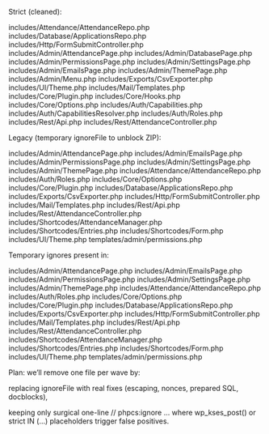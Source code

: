 Strict (cleaned):

includes/Attendance/AttendanceRepo.php
includes/Database/ApplicationsRepo.php
includes/Http/FormSubmitController.php
includes/Admin/AttendancePage.php
includes/Admin/DatabasePage.php
includes/Admin/PermissionsPage.php
includes/Admin/SettingsPage.php
includes/Admin/EmailsPage.php
includes/Admin/ThemePage.php
includes/Admin/Menu.php
includes/Exports/CsvExporter.php
includes/UI/Theme.php
includes/Mail/Templates.php
includes/Core/Plugin.php
includes/Core/Hooks.php
includes/Core/Options.php
includes/Auth/Capabilities.php
includes/Auth/CapabilitiesResolver.php
includes/Auth/Roles.php
includes/Rest/Api.php
includes/Rest/AttendanceController.php

Legacy (temporary ignoreFile to unblock ZIP):

includes/Admin/AttendancePage.php
includes/Admin/EmailsPage.php
includes/Admin/PermissionsPage.php
includes/Admin/SettingsPage.php
includes/Admin/ThemePage.php
includes/Attendance/AttendanceRepo.php
includes/Auth/Roles.php
includes/Core/Options.php
includes/Core/Plugin.php
includes/Database/ApplicationsRepo.php
includes/Exports/CsvExporter.php
includes/Http/FormSubmitController.php
includes/Mail/Templates.php
includes/Rest/Api.php
includes/Rest/AttendanceController.php
includes/Shortcodes/AttendanceManager.php
includes/Shortcodes/Entries.php
includes/Shortcodes/Form.php
includes/UI/Theme.php
templates/admin/permissions.php

Temporary ignores present in:

includes/Admin/AttendancePage.php
includes/Admin/EmailsPage.php
includes/Admin/PermissionsPage.php
includes/Admin/SettingsPage.php
includes/Admin/ThemePage.php
includes/Attendance/AttendanceRepo.php
includes/Auth/Roles.php
includes/Core/Options.php
includes/Core/Plugin.php
includes/Database/ApplicationsRepo.php
includes/Exports/CsvExporter.php
includes/Http/FormSubmitController.php
includes/Mail/Templates.php
includes/Rest/Api.php
includes/Rest/AttendanceController.php
includes/Shortcodes/AttendanceManager.php
includes/Shortcodes/Entries.php
includes/Shortcodes/Form.php
includes/UI/Theme.php
templates/admin/permissions.php

Plan:
we’ll remove one file per wave by:

replacing ignoreFile with real fixes (escaping, nonces, prepared SQL, docblocks),

keeping only surgical one-line // phpcs:ignore … where wp_kses_post() or strict IN (…) placeholders trigger false positives.
